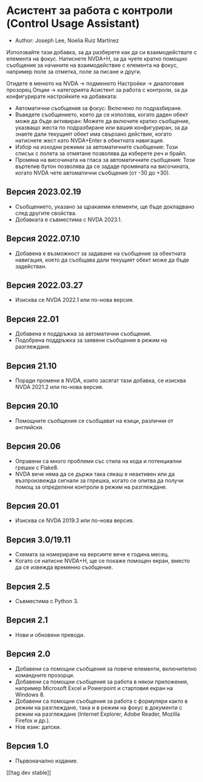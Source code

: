 # Асистент за работа с контроли (Control Usage Assistant) #

* Author: Joseph Lee, Noelia Ruiz Martínez

Използвайте тази добавка, за да разберете как да си взаимодействате с
елемента на фокус. Натиснете NVDA+H, за да чуете кратко помощно съобщение за
начините на взаимодействие с елемента на фокус, например поле за отметка,
поле за писане и други.

Отидете в менюто на NVDA -> подменюто Настройки -> диалоговия прозорец Опции
-> категорията Асистент за работа с контроли, за да конфигурирате
настройките на добавката:

* Автоматични съобщения за фокус: Включено по подразбиране.
* Въведете съобщението, което да се използва, когато даден обект може да
  бъде активиран: Можете да включите кратко съобщение, указващо жеста по
  подразбиране или вашия конфигуриран, за да знаете дали текущият обект има
  свързано действие, когато натиснете жест като NVDA+Enter в обектната
  навигация.
* Избор на изходни режими за автоматичните съобщения: Този списък с полета
  за отмятане позволява да изберете реч и брайл.
* Промяна на височината на гласа за автоматичните съобщения: Този въртелив
  бутон позволява да се зададе промяната на височината, когато NVDA чете
  автоматични съобщения (от -30 до +30).

## Версия 2023.02.19

* Съобщението, указано за щракаеми елементи, ще бъде докладвано след другите
  свойства.
* Добавката е съвместима с NVDA 2023.1.

## Версия 2022.07.10

* Добавена е възможност за задаване на съобщение за обектната навигация,
  което да съобщава дали текущият обект може да бъде задействан.

## Версия 2022.03.27

* Изисква се NVDA 2022.1 или по-нова версия.

## Версия 22.01

* Добавена е поддръжка за автоматични съобщения.
* Подобрена поддръжка за заявени съобщения в режим на разглеждане.

## Версия 21.10

* Поради промени в NVDA, които засягат тази добавка, се изисква NVDA 2021.2
  или по-нова версия.

## Версия 20.10

* Помощните съобщения се съобщават на езици, различни от английски.

## Версия 20.06

* Оправени са много проблеми със стила на кода и потенциални грешки с
  Flake8.
* NVDA вече няма да се държи така сякаш е неактивен или да възпроизвежда
  сигнали за глрешка, когато се опитва да получи помощ за определени
  контроли в режим на разглеждане.

## Версия 20.01

* Изисква се NVDA 2019.3 или по-нова версия.

## Версия 3.0/19.11

* Схемата за номериране на версиите вече е година.месец.
* Когато се натисне NVDA+H, ще се покаже помощен екран, вместо да се извежда
  временно съобщение.

## Версия 2.5

* Съвместима с Python 3.

## Версия 2.1

* Нови и обновени преводи.

## Версия 2.0

* Добавени са помощни съобщения за повече елементи, включително командните
  прозорци.
* Добавени са помощни съобщения за работа в някои приложения, например
  Microsoft Excel и Powerpoint и стартовия екран на Windows 8.
* Добавени са помощни съобщения за работа с формуляри както в режим на
  разглеждане, така и в режим на фокус в документи с режим на разглеждане
  (Internet Explorer, Adobe Reader, Mozilla Firefox и др.).
* Нов език: датски.

## Версия 1.0

* Първоначално издание.

[[!tag dev stable]]
